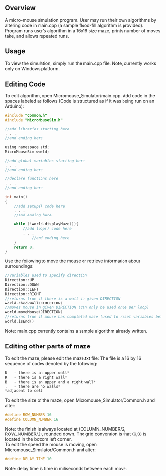 ## Overview

A micro-mouse simulation program. User may run their own algorithms by altering code in main.cpp (a sample flood-fill algorithm is provided). Program runs user’s algorithm in a 16x16 size maze, prints number of moves take, and allows repeated runs.

## Usage

To view the simulation, simply run the main.cpp file. Note, currently works only on Windows platform.

## Editing Code

To edit algorithm, open Micromouse_Simulator/main.cpp. Add code in the spaces labeled as follows (Code is structured as if it was being run on an Arduino):
```C
#include "Common.h"
#include "MicroMouseSim.h"

//add libraries starting here
. . .
//and ending here

using namespace std;
MicroMouseSim world;

//add global variables starting here
. . .
//and ending here

//declare functions here
. . .
//and ending here

int main()
{
	//add setup() code here
	. . .
	//and ending here

	while (!world.displayMaze()){
		//add loop() code here
		. . .
        	//and ending here
	}
	return 0;
}
```

Use the following to move the mouse or retrieve information about surroundings:
```C
//Variables used to specify direction
Direction::UP
Direction::DOWN
Direction::LEFT
Direction::RIGHT
//returns true if there is a wall in given DIRECTION
world.checkWall(DIRECTION)
//moves mouse in given DIRECTION (can only be used once per loop)
world.moveMouse(DIRECTION)
//returns true if mouse has completed maze (used to reset variables between runs)
world.isEnd()
```
Note: main.cpp currently contains a sample algorithm already written.

## Editing other parts of maze

To edit the maze, please edit the maze.txt file:
The file is a 16 by 16 sequence of codes denoted by the following:
```C
U	- there is an upper wall*
R	- there is a right wall*
B	- there is an upper and a right wall*
.	- there are no walls*
*adjacent to cell
``` 
To edit the size of the maze, open Micromouse_Simulator/Common.h and alter:
```C
#define ROW_NUMBER 16
#define COLUMN_NUMBER 16
```
Note: the finish is always located at (COLUMN_NUMBER/2, ROW_NUMBER/2), rounded down. The grid convention is that (0,0) is located in the bottom left corner.<br />
To edit the speed the mouse is moving, open Micromouse_Simulator/Common.h and alter:
```C
#define DELAY_TIME 10
```
Note: delay time is time in miliseconds between each move.
